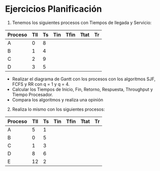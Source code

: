 # Ejercicios Planificación

1. Tenemos los siguientes procesos con Tiempos de llegada y Servicio:

| Proceso | Tll | Ts | Tin | Tfin | Ttat | Tr |
|---------|-----|----|-----|------|------|----|
|    A    | 0   | 8  |     |      |      |    |
|    B    | 1   | 4  |     |      |      |    |
|    C    | 2   | 9  |     |      |      |    |
|    D    | 3   | 5  |     |      |      |    |

* Realizar el diagrama de Gantt con los procesos con los algoritmos SJF, FCFS y RR con q = 1 y q = 4.
* Calcular los Tiempos de Inicio, Fin, Retorno, Respuesta, Throughput y Tiempo Procesador.
* Compara los algoritmos y realiza una opinión

2. Realiza lo mismo con los siguientes procesos:

| Proceso | Tll | Ts | Tin | Tfin | Ttat | Tr |
|---------|-----|----|-----|------|------|----|
|    A    | 5   | 1  |     |      |      |    |
|    B    | 0   | 5  |     |      |      |    |
|    C    | 1   | 3  |     |      |      |    |
|    D    | 8   | 6  |     |      |      |    |
|    E    | 12  | 2  |     |      |      |    |
